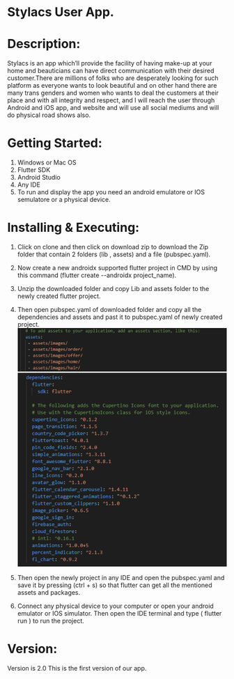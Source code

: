 # Stylacs User App.

# Description:
   Stylacs is an app which’ll provide the facility of having make-up at your home and beauticians can have direct communication with        their desired customer.There are millions of folks who are desperately looking for such platform as everyone wants to look beautiful    and on other hand there are many trans genders and women who wants to deal the customers at their place and with all integrity and      respect, and I will reach the user through Android and iOS app, and website and will use all social mediums and will do physical        road shows also.

# Getting Started:
   1. Windows or Mac OS
   2. Flutter SDK
   3. Android Studio
   4. Any IDE
   5. To run and display the app you need an android emulatore or IOS semulatore or a physical device.
   
# Installing & Executing:
   1. Click on clone and then click on download zip to download the Zip folder that contain 2 folders (lib , assets) and a file               (pubspec.yaml).
   2. Now create a new androidx supported flutter project in CMD by using this command (flutter create --androidx project_name). 
   3. Unzip the downloaded folder and copy Lib and assets folder to the newly created flutter project.
   4. Then open pubspec.yaml of downloaded folder and copy all the dependencies and assets and past it to pubspec.yaml of newly created       project.
   ![](images/assets.PNG)    ![](images/packages.PNG)

   
   5. Then open the newly project in any IDE and open the pubspec.yaml and save it by pressing (ctrl + s) so that flutter can get all         the mentioned assets and packages.
   6. Connect any physical device to your computer or open your android emulator or IOS simulator. Then open the IDE terminal and type (       flutter run ) to run the project.
   
# Version:
   Version is 2.0
   This is the first version of our app.
   
   
   
   
